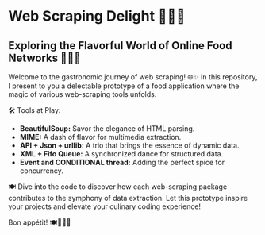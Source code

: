 # Web Scraping Delight 🍔🍕🌮
## Exploring the Flavorful World of Online Food Networks 🍔🍕🌮

Welcome to the gastronomic journey of web scraping! 🌐✨ In this repository, I present to you a delectable prototype of a food application where the magic of various web-scraping tools unfolds.

🛠️ Tools at Play:
- **BeautifulSoup:** Savor the elegance of HTML parsing.
- **MIME:** A dash of flavor for multimedia extraction.
- **API + Json + urllib:** A trio that brings the essence of dynamic data.
- **XML + Fifo Queue:** A synchronized dance for structured data.
- **Event and CONDITIONAL thread:** Adding the perfect spice for concurrency.

🍽️ Dive into the code to discover how each web-scraping package contributes to the symphony of data extraction. Let this prototype inspire your projects and elevate your culinary coding experience!

Bon appétit! 🍽️👩‍🍳🚀
